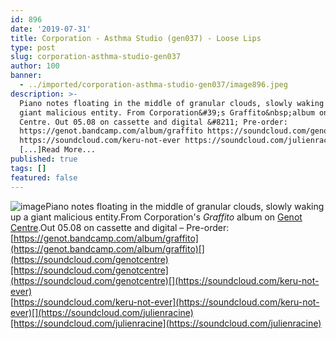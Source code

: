 ```yaml
---
id: 896
date: '2019-07-31'
title: Corporation - Asthma Studio (gen037) - Loose Lips
type: post
slug: corporation-asthma-studio-gen037
author: 100
banner:
  - ../imported/corporation-asthma-studio-gen037/image896.jpeg
description: >-
  Piano notes floating in the middle of granular clouds, slowly waking up a
  giant malicious entity. From Corporation&#39;s Graffito&nbsp;album on Genot
  Centre. Out 05.08 on cassette and digital &#8211; Pre-order:
  https://genot.bandcamp.com/album/graffito https://soundcloud.com/genotcentre
  https://soundcloud.com/keru-not-ever https://soundcloud.com/julienracine
  [...]Read More...
published: true
tags: []
featured: false
---
```

![image](../../imported/corporation-asthma-studio-gen037/image896.jpeg)Piano notes floating in the middle of granular clouds, slowly waking up a giant malicious entity.From Corporation's _Graffito_ album on [Genot Centre](https://genot.bandcamp.com).Out 05.08 on cassette and digital – Pre-order: [https://genot.bandcamp.com/album/graffito](https://genot.bandcamp.com/album/graffito)[](https://soundcloud.com/genotcentre)[https://soundcloud.com/genotcentre](https://soundcloud.com/genotcentre)[](https://soundcloud.com/keru-not-ever)  
[](https://soundcloud.com/keru-not-ever)[https://soundcloud.com/keru-not-ever](https://soundcloud.com/keru-not-ever)[](https://soundcloud.com/julienracine)[https://soundcloud.com/julienracine](https://soundcloud.com/julienracine)